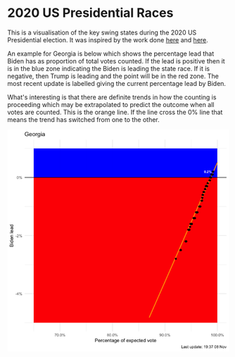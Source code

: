# 2020 US Presidential Races

This is a visualisation of the key swing states during the 2020 US Presidential
election. It was inspired by the work done [here](https://colab.research.google.com/drive/1_aSW2UU827FYu7sFYwYALthzUIu6m0D6?usp=sharing) and [here](https://twitter.com/andy_l_jones/status/1324424103525232641).

An example for Georgia is below which shows the percentage lead that Biden has as proportion of total votes counted. If the lead is positive then it is in the blue zone indicating the Biden is leading the state race. If it is negative, then Trump is leading and the point will be in the red zone. The most recent update is labelled giving the current percentage lead by Biden.

What's interesting is that there are definite trends in how the counting is proceeding which may be extrapolated to predict the outcome when all votes are counted. This is the orange line. If the line cross the 0% line that means the trend has switched from one to the other.

![](ga.png)

